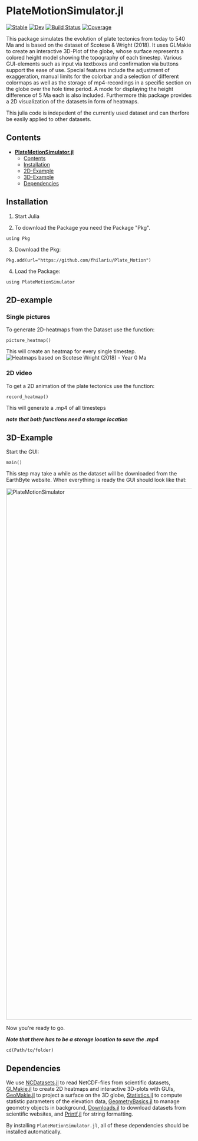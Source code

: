 # PlateMotionSimulator.jl

[![Stable](https://img.shields.io/badge/docs-stable-blue.svg)](https://fhilariu.github.io/PlateMotionSimulator.jl/stable/)
[![Dev](https://img.shields.io/badge/docs-dev-blue.svg)](https://fhilariu.github.io/PlateMotionSimulator.jl/dev/)
[![Build Status](https://github.com/fhilariu/PlateMotionSimulator.jl/actions/workflows/CI.yml/badge.svg?branch=master)](https://github.com/fhilariu/PlateMotionSimulator.jl/actions/workflows/CI.yml?query=branch%3Amaster)
[![Coverage](https://codecov.io/gh/fhilariu/PlateMotionSimulator.jl/branch/master/graph/badge.svg)](https://codecov.io/gh/fhilariu/PlateMotionSimulator.jl)


This package simulates the evolution of plate tectonics from today to 540 Ma and is based on the dataset of Scotese & Wright (2018). It uses GLMakie to create an interactive 3D-Plot of the globe, whose surface represents a colored height model showing the topography of each timestep. Various GUI-elements such as input via textboxes and confirmation via buttons support the ease of use. Special features include the adjustment of exaggeration, manual limits for the colorbar and a selection of different colormaps as well as the storage of mp4-recordings in a specific section on the globe over the hole time period. A mode for displaying the height difference of 5 Ma each is also included. Furthermore this package provides a 2D visualization of the datasets in form of heatmaps. 

This julia code is indepedent of the currently used dataset and can therfore be easily applied to other datasets.


## Contents
- **[PlateMotionSimulator.jl](#platemotionsimulator)**
  - [Contents](#contents)
  - [Installation](#installation)
  - [2D-Example](#2D-Example)
  - [3D-Example](#3D-Example)
  - [Dependencies](#dependencies)

## Installation
1. Start Julia

2. To download the Package you need the Package "Pkg". 
```
using Pkg
```
3. Download the Pkg:
```
Pkg.add(url="https://github.com/fhilariu/Plate_Motion")
```
4. Load the Package:
```
using PlateMotionSimulator
```

## 2D-example
### Single pictures
To generate 2D-heatmaps from the Dataset use the function: 
```
picture_heatmap()
```
This will create an heatmap for every single timestep. 
![Heatmaps based on Scotese   Wright (2018) - Year 0  Ma](https://github.com/user-attachments/assets/35dc2939-0755-45d1-9b80-b97c85f7a8c5)

### 2D video 
To get a 2D animation of the plate tectonics use the function:
```
record_heatmap()
```
This will generate a .mp4 of all timesteps

***_note that both functions need a storage location_***

## 3D-Example
Start the GUI:
```
main()
```
This step may take a while as the dataset will be downloaded from the EarthByte website.
When everything is ready the GUI should look like that:

<img width="1440" alt="PlateMotionSimulator" src="https://github.com/user-attachments/assets/466b4b7c-491b-461e-b406-1fec2042e0c8" />

Now you're ready to go. 

******_Note that there has to be a storage location to save the .mp4_******
```
cd(Path/to/folder)
```

## Dependencies
We use [NCDatasets.jl](https://github.com/JuliaGeo/NCDatasets.jl) to read NetCDF-files from scientific datasets, [GLMakie.jl](https://github.com/JuliaPlots/GLMakie.jl) to create 2D heatmaps and interactive 3D-plots with GUIs, [GeoMakie.jl](https://github.com/MakieOrg/GeoMakie.jl) to project a surface on the 3D globe, [Statistics.jl](https://github.com/JuliaStats/Statistics.jl) to compute statistic parameters of the elevation data, [GeometryBasics.jl](https://github.com/JuliaGeometry/GeometryBasics.jl) to manage geometry objects in background, [Downloads.jl](https://github.com/JuliaLang/Downloads.jl) to download datasets from scientific websites, and [Printf.jl](https://github.com/JuliaLang/julia/tree/master/stdlib/Printf) for string formatting.

By installing `PlateMotionSimulator.jl`, all of these dependencies should be installed automatically.






